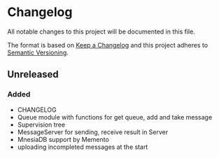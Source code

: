 # Changelog
All notable changes to this project will be documented in this file.

The format is based on [Keep a Changelog](http://keepachangelog.com/en/1.0.0/)
and this project adheres to [Semantic Versioning](http://semver.org/spec/v2.0.0.html).

## Unreleased
### Added
- CHANGELOG
- Queue module with functions for get queue, add and take message
- Supervision tree
- MessageServer for sending, receive result in Server
- MnesiaDB support by Memento
- uploading incompleted messages at the start
